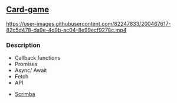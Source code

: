 ## [Card-game](https://frontendella.github.io/Card-game/)


https://user-images.githubusercontent.com/82247833/200467617-82c5d478-da9e-4d9b-ac04-8e99ecf9278c.mp4


### Description 

* Callback functions
* Promises 
* Async/ Await
* Fetch
* API

- [Scrimba](https://scrimba.com/allcourses)
